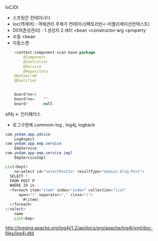 IoC/DI
 - 스프링은 컨테이너다
 - Ioc(역제어) : 객체관리 주체가 컨테이너(팩토리빈<-어플리케이션컨텍스트)
 - DI(의존성관리) : 1.생성자                   2.세터
                 <bean 
                   <constructor-arg      <property
  - 수동 <bean
  - 자동스캔 
```java 
	<context:component-scan base-package
		@Component
		@Controller
		@Service
		@Repository
	@Autowired
	@Qualifier
 

	board?no=1
	board?no=    ''
	board?       null
```

slf4j  <- 인터페이스
  - 로그구현체  commom-log  , log4j,  logback

```java
com.yedam.app.advice
	LogAspect
com.yedam.app.emp.service
	EmpService
com.yedam.app.emp.service.impl
	EmpServiceImpl
```

```java
List<Dept>
    no<select id="selectPostIn" resultType="domain.blog.Post">
  SELECT *
  FROM POST P
  WHERE ID in
  <foreach item="item" index="index" collection="list"
      open="(" separator="," close=")">
        #{item}
  </foreach>
</select>
    name
    List<Emp>
```


http://logging.apache.org/log4j/1.2/apidocs/org/apache/log4j/xml/doc-files/log4j.dtd


